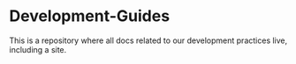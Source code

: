 # Development-Guides
This is a repository where all docs related to our development practices live, including a site.
